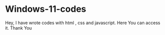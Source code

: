 # Windows-11-codes
Hey, I have wrote codes with html , css and javascript. Here You can access it. Thank You 
